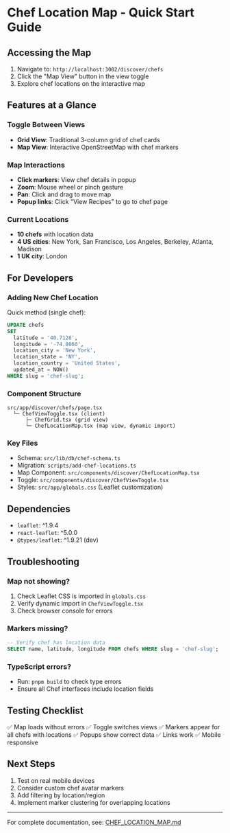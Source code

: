 # Chef Location Map - Quick Start Guide

## Accessing the Map

1. Navigate to: `http://localhost:3002/discover/chefs`
2. Click the "Map View" button in the view toggle
3. Explore chef locations on the interactive map

## Features at a Glance

### Toggle Between Views
- **Grid View**: Traditional 3-column grid of chef cards
- **Map View**: Interactive OpenStreetMap with chef markers

### Map Interactions
- **Click markers**: View chef details in popup
- **Zoom**: Mouse wheel or pinch gesture
- **Pan**: Click and drag to move map
- **Popup links**: Click "View Recipes" to go to chef page

### Current Locations
- **10 chefs** with location data
- **4 US cities**: New York, San Francisco, Los Angeles, Berkeley, Atlanta, Madison
- **1 UK city**: London

## For Developers

### Adding New Chef Location

Quick method (single chef):
```sql
UPDATE chefs
SET
  latitude = '40.7128',
  longitude = '-74.0060',
  location_city = 'New York',
  location_state = 'NY',
  location_country = 'United States',
  updated_at = NOW()
WHERE slug = 'chef-slug';
```

### Component Structure
```
src/app/discover/chefs/page.tsx
  └─ ChefViewToggle.tsx (client)
      ├─ ChefGrid.tsx (grid view)
      └─ ChefLocationMap.tsx (map view, dynamic import)
```

### Key Files
- Schema: `src/lib/db/chef-schema.ts`
- Migration: `scripts/add-chef-locations.ts`
- Map Component: `src/components/discover/ChefLocationMap.tsx`
- Toggle: `src/components/discover/ChefViewToggle.tsx`
- Styles: `src/app/globals.css` (Leaflet customization)

## Dependencies
- `leaflet`: ^1.9.4
- `react-leaflet`: ^5.0.0
- `@types/leaflet`: ^1.9.21 (dev)

## Troubleshooting

### Map not showing?
1. Check Leaflet CSS is imported in `globals.css`
2. Verify dynamic import in `ChefViewToggle.tsx`
3. Check browser console for errors

### Markers missing?
```sql
-- Verify chef has location data
SELECT name, latitude, longitude FROM chefs WHERE slug = 'chef-slug';
```

### TypeScript errors?
- Run: `pnpm build` to check type errors
- Ensure all Chef interfaces include location fields

## Testing Checklist

✅ Map loads without errors
✅ Toggle switches views
✅ Markers appear for all chefs with locations
✅ Popups show correct data
✅ Links work
✅ Mobile responsive

## Next Steps

1. Test on real mobile devices
2. Consider custom chef avatar markers
3. Add filtering by location/region
4. Implement marker clustering for overlapping locations

---

For complete documentation, see: [CHEF_LOCATION_MAP.md](CHEF_LOCATION_MAP.md)

